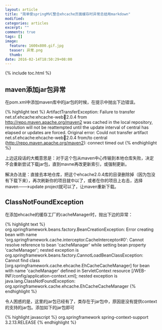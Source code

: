 ```yaml
---
layout: article
title: "简单使springMVC整合ehcache页面缓存时异常总结用markdown"
modified:
categories: articles
excerpt: ""
comments: true
tags: []
image: 
  feature: 1600x800.gif.jpg
  teaser: 异常.png
  thumb:
date: 2016-02-14T18:50:29+08:00
---
```


{% include toc.html %}

## maven添加jar包异常

在pom.xml中添加maven库中的jar包的时候，在提示中抛出下边错误。

{% highlight text %}
ArtifactTransferException: Failure to transfer net.sf.ehcache:ehcache-web:jar:2.0.4 from http://repo.maven.apache.org/maven2 was cached in the local repository, resolution will not be reattempted until the update 
 interval of central has elapsed or updates are forced. Original error: Could not transfer artifact net.sf.ehcache:ehcache-web:jar:2.0.4 from/to central (http://repo.maven.apache.org/maven2): connect timed out
{% endhighlight %}

上边这段话的大概意思是：对于这个包从maven中心传输到本地仓库失败，决定不会重新尝试下载jar包，直到mavne再改更新索引，或强制更新。

解决办法是：直接去本地仓库，把这个ehcache2.0.4库的目录删除掉（因为包没有下载下来），再次刷新你的项目就中以了，或者在你的项目上右击，选择maven--->update project就可以了，让maven重新下载。

## ClassNotFoundException

在添加ehcache的缓存工厂的cacheManager时，抛出下边的异常：

{% highlight text %}
org.springframework.beans.factory.BeanCreationException: Error creating bean with name 'org.springframework.cache.interceptor.CacheInterceptor#0': Cannot resolve reference to bean 'cacheManager' while setting bean property 'cacheManager'; nested exception is org.springframework.beans.factory.CannotLoadBeanClassException: Cannot find class [org.springframework.cache.ehcache.EhCacheCacheManager] for bean with name 'cacheManager' defined in ServletContext resource [/WEB-INF/config/application-context.xml]; nested exception is java.lang.ClassNotFoundException: org.springframework.cache.ehcache.EhCacheCacheManager
{% endhighlight %}

令人困惑的是，这里的jar包已经有了，类存在于jar包中，原因是没有提供context的支持的jar包。添加如下的jar包即可

{% highlight javascript %}
		<dependency>
   			<groupId>org.springframework</groupId>
  			 <artifactId>spring-context-support</artifactId>
   			<version>3.2.13.RELEASE</version>
		</dependency>
{% endhighlight %}